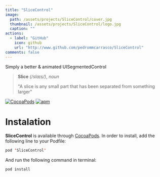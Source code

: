 ```yaml
---
title: "SliceControl"
image: 
  path: /assets/projects/SliceControl/cover.jpg
  thumbnail: /assets/projects/SliceControl/logo.jpg
  caption: ""
actions:
  - label: "GitHub"
    icon: github
    url: "http://www.github.com/pedrommcarrasco/SliceControl"
comments: false
---
```


Simply a better & animated UISegmentedControl

> **Slice** *(/slɑɪs/)*, *noun*
>
> "A slice is any small part that has been separated from something larger"

[![CocoaPods](https://img.shields.io/cocoapods/v/SliceControl.svg)](https://cocoapods.org/pods/SliceControl)
[![apm](https://img.shields.io/apm/l/vim-mode.svg)](https://github.com/pedrommcarrasco/Fluky/blob/master/LICENSE)

# Instalation

**SliceControl** is available through [CocoaPods](https://cocoapods.org/pods/SliceControl). In order to install, add the following line to your Podfile:

```swift
pod 'SliceControl'
```
And run the following command in terminal:

```swift
pod install
```
